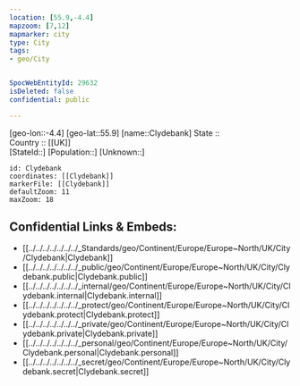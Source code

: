 ```yaml
---
location: [55.9,-4.4] 
mapzoom: [7,12] 
mapmarker: city 
type: City
tags:
- geo/City


SpocWebEntityId: 29632
isDeleted: false
confidential: public

---
```

[geo-lon::-4.4] 
[geo-lat::55.9] 
[name::Clydebank] 
State ::  
Country :: [[UK]]  
[StateId::] 
[Population::] 
[Unknown::] 


```leaflet
id: Clydebank
coordinates: [[Clydebank]] 
markerFile: [[Clydebank]] 
defaultZoom: 11 
maxZoom: 18
```


## Confidential Links & Embeds: 
- [[../../../../../../../_Standards/geo/Continent/Europe/Europe~North/UK/City/Clydebank|Clydebank]] 
- [[../../../../../../../_public/geo/Continent/Europe/Europe~North/UK/City/Clydebank.public|Clydebank.public]] 
- [[../../../../../../../_internal/geo/Continent/Europe/Europe~North/UK/City/Clydebank.internal|Clydebank.internal]] 
- [[../../../../../../../_protect/geo/Continent/Europe/Europe~North/UK/City/Clydebank.protect|Clydebank.protect]] 
- [[../../../../../../../_private/geo/Continent/Europe/Europe~North/UK/City/Clydebank.private|Clydebank.private]] 
- [[../../../../../../../_personal/geo/Continent/Europe/Europe~North/UK/City/Clydebank.personal|Clydebank.personal]] 
- [[../../../../../../../_secret/geo/Continent/Europe/Europe~North/UK/City/Clydebank.secret|Clydebank.secret]] 
